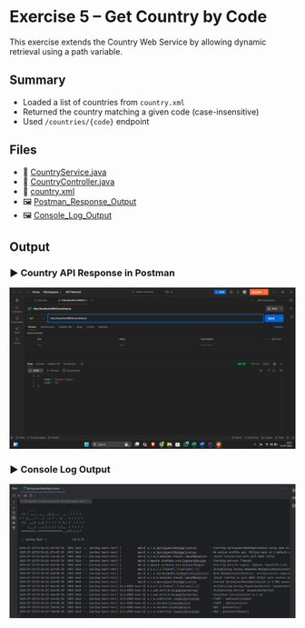 # Exercise 5 – Get Country by Code

This exercise extends the Country Web Service by allowing dynamic retrieval using a path variable.

## Summary

- Loaded a list of countries from `country.xml`
- Returned the country matching a given code (case-insensitive)
- Used `/countries/{code}` endpoint

## Files

- 🔗 [CountryService.java](./spring-learn-rest/src/main/java/com/congnizant_dn/spring_learn_rest/service/CountryService.java)
- 🔗 [CountryController.java](./spring-learn-rest/src/main/java/com/congnizant_dn/spring_learn_rest/controller/CountryController.java)
- 🔗 [country.xml](./spring-learn-rest/src/main/resources/country.xml)
- 🖼️ [Postman_Response_Output](./Postman_Response_Output.png)
- 🖼️ [Console_Log_Output](./Console_Log_Output.png)

## Output
### ▶️ Country API Response in Postman

![Country by Code - Postman](./Postman_Response_Output.png)

### ▶️ Console Log Output

![Country by Code - Console](./Console_Log_Output.png)
